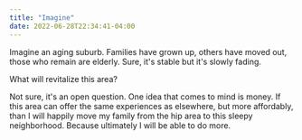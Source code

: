 ```yaml
---
title: "Imagine"
date: 2022-06-28T22:34:41-04:00
---
```


Imagine an aging suburb. Families have grown up, others have moved out, those who remain are elderly. Sure, it's stable but it's slowly fading. 

What will revitalize this area?

Not sure, it's an open question. One idea that comes to mind is money. If this area can offer the same experiences as elsewhere, but more affordably, than I will happily move my family from the hip area to this sleepy neighborhood. Because ultimately I will be able to do more. 

